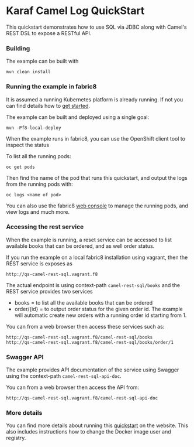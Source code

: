 # Karaf Camel Log QuickStart

This quickstart demonstrates how to use SQL via JDBC along with Camel's REST DSL to expose a RESTful API.


### Building

The example can be built with

    mvn clean install


### Running the example in fabric8

It is assumed a running Kubernetes platform is already running. If not you can find details how to [get started](http://fabric8.io/guide/getStarted/index.html).

The example can be built and deployed using a single goal:

    mvn -Pf8-local-deploy

When the example runs in fabric8, you can use the OpenShift client tool to inspect the status

To list all the running pods:

    oc get pods

Then find the name of the pod that runs this quickstart, and output the logs from the running pods with:

    oc logs <name of pod>

You can also use the fabric8 [web console](http://fabric8.io/guide/console.html) to manage the
running pods, and view logs and much more.



### Accessing the rest service

When the example is running, a reset service can be accessed to list available books that can be ordered, and as well order status.

If you run the example on a local fabric8 installation using vagrant, then the REST service is exposes as

    http://qs-camel-rest-sql.vagrant.f8

The actual endpoint is using context-path `camel-rest-sql/books` and the REST service provides two services

- books = to list all the available books that can be ordered
- order/{id} = to output order status for the given order id. The example will automatic create new orders with a running order id starting from 1.

You can from a web browser then access these services such as:

    http://qs-camel-rest-sql.vagrant.f8/camel-rest-sql/books
    http://qs-camel-rest-sql.vagrant.f8/camel-rest-sql/books/order/1

### Swagger API

The example provides API documentation of the service using Swagger using the context-path `camel-rest-sql-api-doc`.

You can from a web browser then access the API from:

    http://qs-camel-rest-sql.vagrant.f8/camel-rest-sql-api-doc


### More details

You can find more details about running this [quickstart](http://fabric8.io/guide/quickstarts/running.html) on the website. This also includes instructions how to change the Docker image user and registry.

